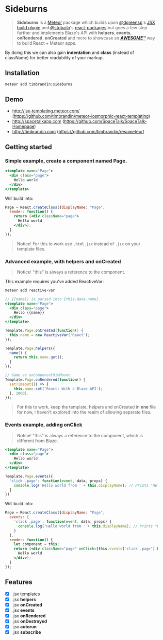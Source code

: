 # Sideburns

> **Sideburns** is a [Meteor](http://meteor.com) package which builds upon [@dgreensp](https://github.com/dgreensp)'s [JSX build plugin](https://github.com/meteor/react-packages/blob/master/packages/jsx) and [@stubailo](https://github.com/stubailo)'s [react-packages](https://github.com/meteor/react-packages) but goes a few step further and implements Blaze's API with **helpers**, **events**, **onRendered**, **onCreated** and more to showcase an [***AWESOME™***](https://github.com/meteor/react-packages/issues/15#issuecomment-116911066) way to build React + Meteor apps. 

By doing this we can also gain **indentation** and **class** (instead of className) for better readability of your markup.

## Installation

```bash
meteor add timbrandin:sideburns
```

## Demo

* http://jsx-templating.meteor.com/ (https://github.com/timbrandin/meteor-iosmorphic-react-templating)
* http://spacetalkapp.com (https://github.com/SpaceTalk/SpaceTalk-Homepage)
* http://timbrandin.com (https://github.com/timbrandin/resumeteor)

## Getting started

### Simple example, create a component named Page.

```jsx
<template name="Page">
  <div class="page">
    Hello world
  </div>
</template>
```

Will build into:

```jsx
Page = React.createClass({displayName: "Page",
  render: function() {
    return (<div className="page">
      Hello world
    </div>);
  }
});
```

> Notice! For this to work use ```.html.jsx``` instead of ```.jsx``` on your template files.

### Advanced example, with helpers and onCreated

> Notice! "this" is always a reference to the component.

This example requires you've added ReactiveVar:
```bash
meteor add reactive-var
```

```jsx
// {{name}} is parsed into {this.data.name}.
<template name="Page">
  <div class="page">
    Hello {{name}}
  </div>
</template>

Template.Page.onCreated(function() {
  this.name = new ReactiveVar('React');
});

Template.Page.helpers({
  name() {
    return this.name.get();
  }
});

// Same as onComponentDidMount.
Template.Page.onRendered(function() {
  setTimeout(() => {
    this.name.set('React: With a Blaze API');
  }, 2000);
});
```

> For this to work, keep the template, helpers and onCreated in **one** file for now, I haven't explored into the realm of allowing separate files.

### Events example, adding onClick

> Notice! "this" is always a reference to the component, which is different from Blaze.

```jsx
<template name="Page">
  <div class="page">
    Hello world
  </div>
</template>

Template.Page.events({
  'click .page': function(event, data, props) {
    console.log('Hello world from ' + this.displayName); // Prints "Hello world from Page".
  }
})
```

Will build into:

```jsx
Page = React.createClass({displayName: "Page",
  events: {
    'click .page': function(event, data, props) {
      console.log('Hello world from ' + this.displayName); // Prints "Hello world from Page".
    }
  },
  render: function() {
    let component = this;
    return (<div className="page" onClick={this.events['click .page'].bind(component, event, this, this.props)}>
      Hello world
    </div>);
  }
});
```

## Features

- [x] .jsx templates
- [x] .jsx **helpers**
- [x] .jsx **onCreated**
- [x] .jsx **events**
- [x] .jsx **onRendered**
- [x] .jsx **onDestroyed**
- [x] .jsx **autorun**
- [x] .jsx **subscribe**
